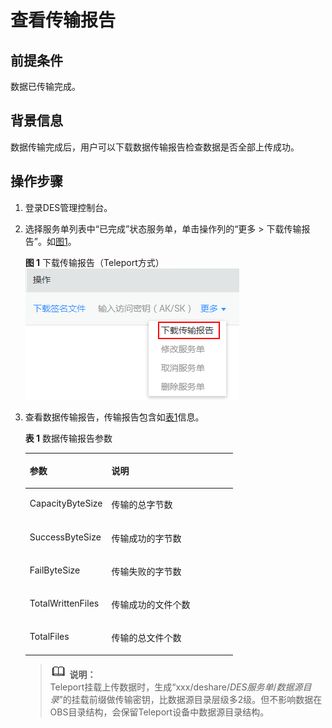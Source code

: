# 查看传输报告<a name="des_01_0025"></a>

## 前提条件<a name="zh-cn_topic_0094556687_gen-id1.7.6.12.2"></a>

数据已传输完成。

## 背景信息<a name="zh-cn_topic_0094556687_gen-id1.7.6.12.4.2"></a>

数据传输完成后，用户可以下载数据传输报告检查数据是否全部上传成功。

## 操作步骤<a name="zh-cn_topic_0094556687_section32325424"></a>

1.  登录DES管理控制台。
2.  选择服务单列表中“已完成”状态服务单，单击操作列的“更多  \> 下载传输报告”。如[图1](#zh-cn_topic_0094556687_fig11222155451114)。

    **图 1**  下载传输报告（Teleport方式）<a name="zh-cn_topic_0094556687_fig11222155451114"></a>  
    ![](figures/下载传输报告（Teleport方式）.png "下载传输报告（Teleport方式）")

3.  查看数据传输报告，传输报告包含如[表1](#zh-cn_topic_0094556687_d0e3814)信息。

    **表 1**  数据传输报告参数

    <a name="zh-cn_topic_0094556687_d0e3814"></a>
    <table><thead align="left"><tr id="zh-cn_topic_0094556687_row36709949"><th class="cellrowborder" valign="top" width="39.34%" id="mcps1.2.3.1.1"><p id="p20715931"><a name="p20715931"></a><a name="p20715931"></a>参数</p>
    </th>
    <th class="cellrowborder" valign="top" width="60.660000000000004%" id="mcps1.2.3.1.2"><p id="p268861"><a name="p268861"></a><a name="p268861"></a>说明</p>
    </th>
    </tr>
    </thead>
    <tbody><tr id="zh-cn_topic_0094556687_row21777804"><td class="cellrowborder" valign="top" width="39.34%" headers="mcps1.2.3.1.1 "><p id="p19171695"><a name="p19171695"></a><a name="p19171695"></a>CapacityByteSize</p>
    </td>
    <td class="cellrowborder" valign="top" width="60.660000000000004%" headers="mcps1.2.3.1.2 "><p id="p9403471"><a name="p9403471"></a><a name="p9403471"></a>传输的总字节数</p>
    </td>
    </tr>
    <tr id="zh-cn_topic_0094556687_row17522377"><td class="cellrowborder" valign="top" width="39.34%" headers="mcps1.2.3.1.1 "><p id="p10026414"><a name="p10026414"></a><a name="p10026414"></a>SuccessByteSize</p>
    </td>
    <td class="cellrowborder" valign="top" width="60.660000000000004%" headers="mcps1.2.3.1.2 "><p id="p6833220"><a name="p6833220"></a><a name="p6833220"></a>传输成功的字节数</p>
    </td>
    </tr>
    <tr id="zh-cn_topic_0094556687_row61498985"><td class="cellrowborder" valign="top" width="39.34%" headers="mcps1.2.3.1.1 "><p id="p15361866"><a name="p15361866"></a><a name="p15361866"></a>FailByteSize</p>
    </td>
    <td class="cellrowborder" valign="top" width="60.660000000000004%" headers="mcps1.2.3.1.2 "><p id="p36351665"><a name="p36351665"></a><a name="p36351665"></a>传输失败的字节数</p>
    </td>
    </tr>
    <tr id="zh-cn_topic_0094556687_row58729529"><td class="cellrowborder" valign="top" width="39.34%" headers="mcps1.2.3.1.1 "><p id="p59471393"><a name="p59471393"></a><a name="p59471393"></a>TotalWrittenFiles</p>
    </td>
    <td class="cellrowborder" valign="top" width="60.660000000000004%" headers="mcps1.2.3.1.2 "><p id="p52453505"><a name="p52453505"></a><a name="p52453505"></a>传输成功的文件个数</p>
    </td>
    </tr>
    <tr id="row16540192834317"><td class="cellrowborder" valign="top" width="39.34%" headers="mcps1.2.3.1.1 "><p id="p5367175017387"><a name="p5367175017387"></a><a name="p5367175017387"></a>TotalFiles</p>
    </td>
    <td class="cellrowborder" valign="top" width="60.660000000000004%" headers="mcps1.2.3.1.2 "><p id="p554082814312"><a name="p554082814312"></a><a name="p554082814312"></a>传输的总文件个数</p>
    </td>
    </tr>
    </tbody>
    </table>

    >![](public_sys-resources/icon-note.gif) **说明：**   
    >Teleport挂载上传数据时，生成“xxx/deshare/_DES服务单_/_数据源目录_”的挂载前缀做传输密钥，比数据源目录层级多2级。但不影响数据在OBS目录结构，会保留Teleport设备中数据源目录结构。  



